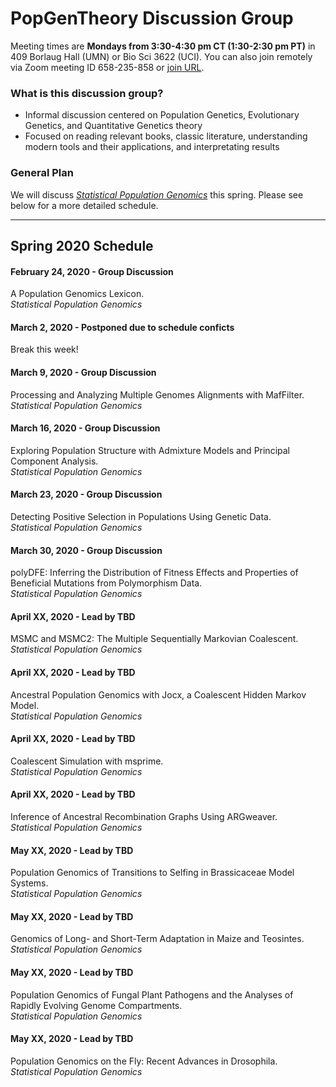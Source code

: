 # PopGenTheory Discussion Group

Meeting times are **Mondays from 3:30-4:30 pm CT (1:30-2:30 pm PT)** in 409 Borlaug Hall (UMN) or Bio Sci 3622 (UCI). You can also join remotely via Zoom meeting ID 658-235-858 or [join URL](https://umn.zoom.us/j/658235858).

### What is this discussion group?

- Informal discussion centered on Population Genetics, Evolutionary Genetics, and Quantitative Genetics theory
- Focused on reading relevant books, classic literature, understanding modern tools and their applications, and interpretating results

### General Plan

We will discuss [*Statistical Population Genomics*](https://link.springer.com/book/10.1007/978-1-0716-0199-0) this spring. Please see below for a more detailed schedule.

---

## Spring 2020 Schedule

#### February 24, 2020 - Group Discussion

A Population Genomics Lexicon.<br/>
*Statistical Population Genomics*

#### March 2, 2020 - Postponed due to schedule conficts

Break this week!

#### March 9, 2020 - Group Discussion

Processing and Analyzing Multiple Genomes Alignments with MafFilter.<br/>
*Statistical Population Genomics*

#### March 16, 2020 - Group Discussion

Exploring Population Structure with Admixture Models and Principal Component Analysis.<br/>
*Statistical Population Genomics*

#### March 23, 2020 - Group Discussion

Detecting Positive Selection in Populations Using Genetic Data.<br/>
*Statistical Population Genomics*

#### March 30, 2020 - Group Discussion

polyDFE: Inferring the Distribution of Fitness Effects and Properties of Beneficial Mutations from Polymorphism Data.<br/>
*Statistical Population Genomics*

#### April XX, 2020 - Lead by TBD

MSMC and MSMC2: The Multiple Sequentially Markovian Coalescent.<br/>
*Statistical Population Genomics*

#### April XX, 2020 - Lead by TBD

Ancestral Population Genomics with Jocx, a Coalescent Hidden Markov Model.<br/>
*Statistical Population Genomics*

#### April XX, 2020 - Lead by TBD

Coalescent Simulation with msprime.<br/>
*Statistical Population Genomics*

#### April XX, 2020 - Lead by TBD

Inference of Ancestral Recombination Graphs Using ARGweaver.<br/>
*Statistical Population Genomics*

#### May XX, 2020 - Lead by TBD

Population Genomics of Transitions to Selfing in Brassicaceae Model Systems.<br/>
*Statistical Population Genomics*

#### May XX, 2020 - Lead by TBD

Genomics of Long- and Short-Term Adaptation in Maize and Teosintes.<br/>
*Statistical Population Genomics*

#### May XX, 2020 - Lead by TBD

Population Genomics of Fungal Plant Pathogens and the Analyses of Rapidly Evolving Genome Compartments.<br/>
*Statistical Population Genomics*

#### May XX, 2020 - Lead by TBD

Population Genomics on the Fly: Recent Advances in Drosophila.<br/>
*Statistical Population Genomics*
